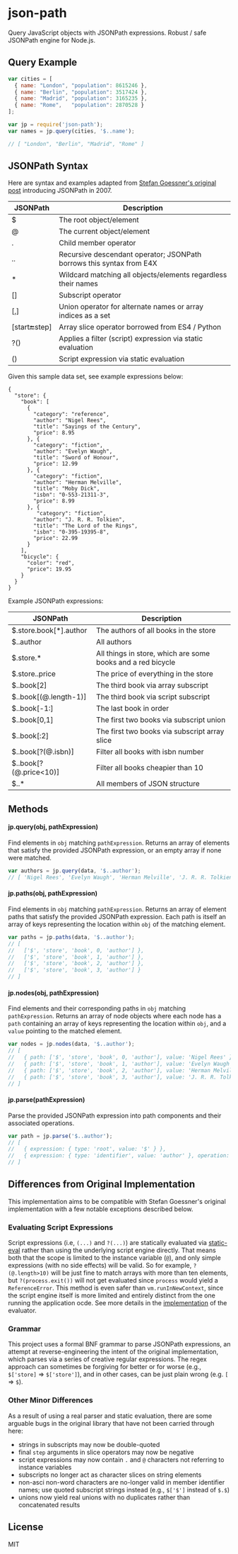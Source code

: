 # json-path

Query JavaScript objects with JSONPath expressions.  Robust / safe JSONPath engine for Node.js.


## Query Example

```javascript
var cities = [
  { name: "London", "population": 8615246 },
  { name: "Berlin", "population": 3517424 },
  { name: "Madrid", "population": 3165235 },
  { name: "Rome",   "population": 2870528 }
];

var jp = require('json-path');
var names = jp.query(cities, '$..name');

// [ "London", "Berlin", "Madrid", "Rome" ]
```

## JSONPath Syntax

Here are syntax and examples adapted from [Stefan Goessner's original post](http://goessner.net/articles/JsonPath/) introducing JSONPath in 2007.

JSONPath         | Description
-----------------|------------
$                | The root object/element
@                | The current object/element
.                | Child member operator
..	         | Recursive descendant operator; JSONPath borrows this syntax from E4X
\*	         | Wildcard matching all objects/elements regardless their names
[]	         | Subscript operator
[,]	         | Union operator for alternate names or array indices as a set
[start:end:step] | Array slice operator borrowed from ES4 / Python
?()              | Applies a filter (script) expression via static evaluation
()	         | Script expression via static evaluation 

Given this sample data set, see example expressions below:

```
{
  "store": {
    "book": [ 
      {
        "category": "reference",
        "author": "Nigel Rees",
        "title": "Sayings of the Century",
        "price": 8.95
      }, {
        "category": "fiction",
        "author": "Evelyn Waugh",
        "title": "Sword of Honour",
        "price": 12.99
      }, {
        "category": "fiction",
        "author": "Herman Melville",
        "title": "Moby Dick",
        "isbn": "0-553-21311-3",
        "price": 8.99
      }, {
         "category": "fiction",
        "author": "J. R. R. Tolkien",
        "title": "The Lord of the Rings",
        "isbn": "0-395-19395-8",
        "price": 22.99
      }
    ],
    "bicycle": {
      "color": "red",
      "price": 19.95
    }
  }
}
```

Example JSONPath expressions:

JSONPath                      | Description
------------------------------|------------
$.store.book[\*].author       | The authors of all books in the store
$..author                     | All authors
$.store.\*                    | All things in store, which are some books and a red bicycle
$.store..price                | The price of everything in the store
$..book[2]                    | The third book via array subscript
$..book[(@.length-1)]         | The third book via script subscript
$..book[-1:]                  | The last book in order
$..book[0,1]                  | The first two books via subscript union
$..book[:2]                   | The first two books via subscript array slice
$..book[?(@.isbn)]            | Filter all books with isbn number
$..book[?(@.price<10)]        | Filter all books cheapier than 10
$..\*                         | All members of JSON structure


## Methods

#### jp.query(obj, pathExpression)

Find elements in `obj` matching `pathExpression`.  Returns an array of elements that satisfy the provided JSONPath expression, or an empty array if none were matched.

```javascript
var authors = jp.query(data, '$..author');
// [ 'Nigel Rees', 'Evelyn Waugh', 'Herman Melville', 'J. R. R. Tolkien' ]
```

#### jp.paths(obj, pathExpression)

Find elements in `obj` matching `pathExpression`.  Returns an array of element paths that satisfy the provided JSONPath expression. Each path is itself an array of keys representing the location within `obj` of the matching element.

```javascript
var paths = jp.paths(data, '$..author');
// [
//   ['$', 'store', 'book', 0, 'author'] },
//   ['$', 'store', 'book', 1, 'author'] },
//   ['$', 'store', 'book', 2, 'author'] },
//   ['$', 'store', 'book', 3, 'author'] }
// ]
```

#### jp.nodes(obj, pathExpression)

Find elements and their corresponding paths in `obj` matching `pathExpression`.  Returns an array of node objects where each node has a `path` containing an array of keys representing the location within `obj`, and a `value` pointing to the matched element.

```javascript
var nodes = jp.nodes(data, '$..author');
// [
//   { path: ['$', 'store', 'book', 0, 'author'], value: 'Nigel Rees' },
//   { path: ['$', 'store', 'book', 1, 'author'], value: 'Evelyn Waugh' },
//   { path: ['$', 'store', 'book', 2, 'author'], value: 'Herman Melville' },
//   { path: ['$', 'store', 'book', 3, 'author'], value: 'J. R. R. Tolkien' }
// ]
```

#### jp.parse(pathExpression)

Parse the provided JSONPath expression into path components and their associated operations.

```javascript
var path = jp.parse('$..author');
// [
//   { expression: { type: 'root', value: '$' } },
//   { expression: { type: 'identifier', value: 'author' }, operation: 'member', scope: 'descendant' }
// ]
```


## Differences from Original Implementation

This implementation aims to be compatible with Stefan Goessner's original implementation with a few notable exceptions described below.

### Evaluating Script Expressions

Script expressions (i.e, `(...)` and `?(...)`) are statically evaluated via [static-eval](https://github.com/substack/static-eval) rather than using the underlying script engine directly.  That means both that the scope is limited to the instance variable (`@`), and only simple expressions (with no side effects) will be valid.  So for example, `?(@.length>10)` will be just fine to match arrays with more than ten elements, but `?(process.exit())` will not get evaluated since `process` would yield a `ReferenceError`.  This method is even safer than `vm.runInNewContext`, since the script engine itself is more limited and entirely distinct from the one running the application ocde.  See more details in the [implementation](https://github.com/substack/static-eval/blob/master/index.js) of the evaluator.

### Grammar

This project uses a formal BNF grammar to parse JSONPath expressions, an attempt at reverse-engineering the intent of the original implementation, which parses via a series of creative regular expressions.  The regex approach can sometimes be forgiving for better or for worse (e.g., `$['store]` => `$['store']`), and in other cases, can be just plain wrong (e.g. `[` => `$`). 

### Other Minor Differences

As a result of using a real parser and static evaluation, there are some arguable bugs in the original library that have not been carried through here:

- strings in subscripts may now be double-quoted
- final `step` arguments in slice operators may now be negative
- script expressions may now contain `.` and `@` characters not referring to instance variables
- subscripts no longer act as character slices on string elements
- non-asci non-word characters are no-longer valid in member identifier names; use quoted subscript strings instead (e.g., `$['$']` instead of `$.$`)
- unions now yield real unions with no duplicates rather than concatenated results

## License

MIT

